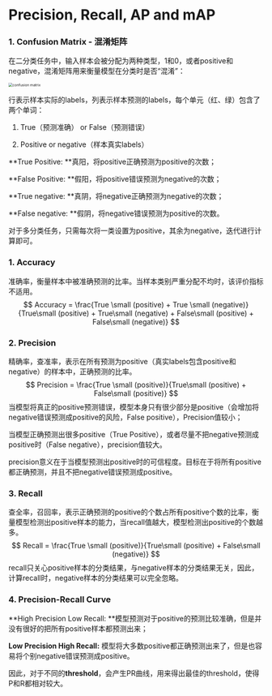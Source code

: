 # Precision, Recall, AP and mAP

### 1. Confusion Matrix - 混淆矩阵

在二分类任务中，输入样本会被分配为两种类型，1和0，或者positive和negative，混淆矩阵用来衡量模型在分类时是否“混淆”：

<img src="C:\Users\19726\Desktop\confusion matrix.png" alt="confusion matrix" style="zoom: 50%;" />

行表示样本实际的labels，列表示样本预测的labels，每个单元（红、绿）包含了两个单词：

1. True（预测准确） or False（预测错误）

2. Positive or negative（样本真实labels）

**True Positive: **真阳，将positive正确预测为positive的次数；

**False Positive: **假阳，将positive错误预测为negative的次数；

**True negative: **真阴，将negative正确预测为negative的次数；

**False negative: **假阴，将negative错误预测为positive的次数。

对于多分类任务，只需每次将一类设置为positive，其余为negative，迭代进行计算即可。

### 1. Accuracy

准确率，衡量样本中被准确预测的比率。当样本类别严重分配不均时，该评价指标不适用。
$$
Accuracy = \frac{True \small (positive) + True \small (negative)}{True\small (positive) + True\small (negative) + False\small (positive) + False\small (negative)}
$$

### 2. Precision

精确率，查准率，表示在所有预测为positive（真实labels包含positive和negative）的样本中，正确预测的比率。
$$
Precision = \frac{True \small (positive)}{True\small (positive) + False\small (positive)}
$$
当模型将真正的positive预测错误，模型本身只有很少部分是positive（会增加将negative错误预测成positive的风险，False positive），Precision值较小；

当模型正确预测出很多positive（True Positive），或者尽量不把negative预测成positive时（False negative），precision值较大。

precision意义在于当模型预测出positive时的可信程度。目标在于将所有positive都正确预测，并且不把negative错误预测成positive。

### 3. Recall

查全率，召回率，表示正确预测的positive的个数占所有positive个数的比率，衡量模型检测出positive样本的能力，当recall值越大，模型检测出positive的个数越多。
$$
Recall = \frac{True \small (positive)}{True\small (positive) + False\small (negative)}
$$
recall只关心positive样本的分类结果，与negative样本的分类结果无关，因此，计算recall时，negative样本的分类结果可以完全忽略。

### 4. Precision-Recall Curve

**High Precision Low Recall: **模型预测对于positive的预测比较准确，但是并没有很好的把所有positive样本都预测出来；

**Low Precision High Recall:** 模型将大多数positive都正确预测出来了，但是也容易将个别negative错误预测成positive。

因此，对于不同的**threshold**，会产生PR曲线，用来得出最佳的threshold，使得P和R都相对较大。









